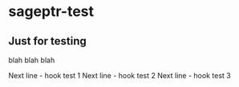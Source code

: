 sageptr-test
=

Just for testing
-

blah blah blah

Next line - hook test 1
Next line - hook test 2
Next line - hook test 3
